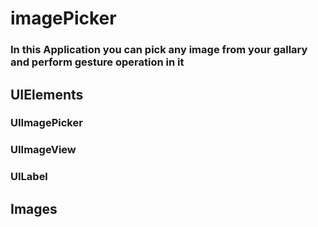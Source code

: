 # imagePicker

###  In this Application you can pick any image from your gallary and perform gesture operation in it

## UIElements 

### UIImagePicker
### UIImageView
### UILabel

## Images






